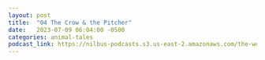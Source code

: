 ```yaml
---
layout: post
title:  "04 The Crow & the Pitcher"
date:   2023-07-09 06:04:00 -0500
categories: animal-tales
podcast_link: https://nilbus-podcasts.s3.us-east-2.amazonaws.com/the-well-trained-mind/Animal%20Tales/04%20The%20Crow%20&%20the%20Pitcher.mp3
---
```

